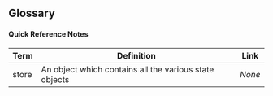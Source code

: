 ## Glossary

#### Quick Reference Notes

| Term | Definition | Link |
|---------------|----------------------------------------|------------------------|
| store | An object which contains all the various state objects | *None* |
